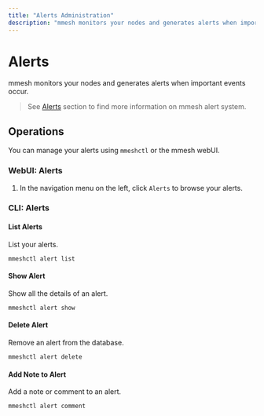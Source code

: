 ```yaml
---
title: "Alerts Administration"
description: "mmesh monitors your nodes and generates alerts when important events occur. Learn how to manage your alerts using mmeshctl or the webUI."
---
```


# Alerts

mmesh monitors your nodes and generates alerts when important events occur.

> See [Alerts](/docs/platform/monitoring/alerts/) section to find more information on mmesh alert system.

## Operations

You can manage your alerts using `mmeshctl` or the mmesh webUI.

### WebUI: Alerts

1. In the navigation menu on the left, click `Alerts` to browse your alerts.

### CLI: Alerts

#### List Alerts

List your alerts.

```shell
mmeshctl alert list
```

#### Show Alert

Show all the details of an alert.

```shell
mmeshctl alert show
```

#### Delete Alert

Remove an alert from the database.

```shell
mmeshctl alert delete
```

#### Add Note to Alert

Add a note or comment to an alert.

```shell
mmeshctl alert comment
```
